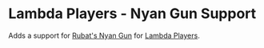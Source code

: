 # Lambda Players - Nyan Gun Support
Adds a support for [Rubat's Nyan Gun](https://steamcommunity.com/sharedfiles/filedetails/?id=123277559) for [Lambda Players](https://steamcommunity.com/workshop/filedetails/?id=2947828836).
